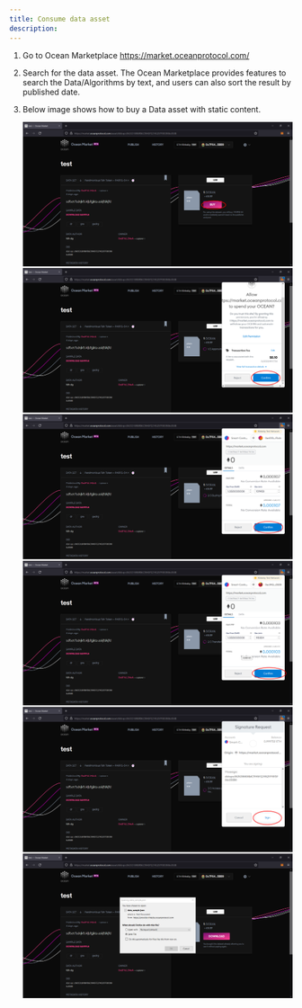 ```yaml
---
title: Consume data asset
description: 
---
```


1. Go to Ocean Marketplace https://market.oceanprotocol.com/
2. Search for the data asset.
   The Ocean Marketplace provides features to search the Data/Algorithms by text, and users can also sort the result by published date.
3. Below image shows how to buy a Data asset with static content.

   ![consume part-1](images/marketplace/consume-1.png 'Consume')
   ![consume part-2](images/marketplace/consume-2.png 'Consume')
   ![consume part-3](images/marketplace/consume-3.png 'Consume')
   ![consume part-4](images/marketplace/consume-4.png 'Consume')
   ![consume part-5](images/marketplace/consume-5.png 'Consume')
   ![consume part-6](images/marketplace/consume-6.png 'Consume')
